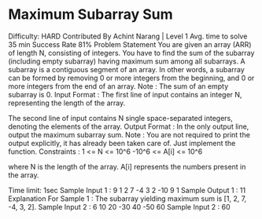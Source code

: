 # Maximum Subarray Sum

Difficulty: HARD
Contributed By
Achint Narang
|
Level 1
Avg. time to solve
35 min
Success Rate
81%
Problem Statement
You are given an array (ARR) of length N, consisting of integers. You have to find the sum of the subarray (including empty subarray) having maximum sum among all subarrays.
A subarray is a contiguous segment of an array. In other words, a subarray can be formed by removing 0 or more integers from the beginning, and 0 or more integers from the end of an array.
Note :
The sum of an empty subarray is 0.
Input Format :
The first line of input contains an integer N, representing the length of the array.

The second line of input contains N single space-separated integers, denoting the elements of the array.
Output Format :
In the only output line, output the maximum subarray sum.
Note :
You are not required to print the output explicitly, it has already been taken care of. Just implement the function.
Constraints :
1 <= N <= 10^6
-10^6 <= A[i] <= 10^6

where N is the length of the array.
A[i] represents the numbers present in the array.

Time limit: 1sec
Sample Input 1 :
9
1 2 7 -4 3 2 -10 9 1
Sample Output 1 :
11
Explanation For Sample 1 :
The subarray yielding maximum sum is [1, 2, 7, -4, 3, 2].
Sample Input 2 :
6
10 20 -30 40 -50 60
Sample Input 2 :
60
